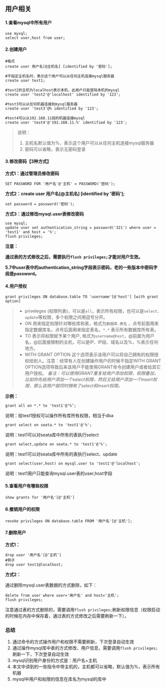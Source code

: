 ## 用户相关

#### 1.查看mysql中所有用户

```mysql
use mysql;
select user,host from user;
```

#### 2.创建用户

```mysql
#格式
create user 用户名[@主机名] [identified by '密码'];

#不指定主机名时，表示这个用户可以从任何主机连接mysql服务器
create user test1;

#test2的主机为localhost表示本机，此用户只能登陆本机的mysql
create user 'test2'@'localhost' identified by '123';

#test3可以从任何机器连接到mysql服务器
create user 'test3'@% identified by '123';

#test4可以从192.168.11段的机器连接mysql
create user 'test4'@'192.168.11.%' identified by '123';
```

> 说明：
>
> 1. 主机名默认值为%，表示这个用户可以从任何主机连接mysql服务器
> 2. 密码可以省略，表示无密码登录

#### 3.修改密码【3种方式】

**方式1：通过管理员修改密码**

```mysql
SET PASSWORD FOR '用户名'@'主机' = PASSWORD('密码');
```

**方式2：create user 用户名[@主机名] [identified by '密码'];**

```mysql
set password = password('密码');
```

**方式3：通过修改mysql.user表修改密码**

```mysql
use mysql;
update user set authentication_string = password('321') where user = 'test1' and host = '%';
flush privileges;
```

**注意：**

**通过表的方式修改之后，需要执行`flush privileges;`才能对用户生效。**

**5.7中user表中的authentication_string字段表示密码，老的一些版本中密码字段是password。**

#### 4.用户授权

```mysql
grant privileges ON database.table TO 'username'[@'host'] [with grant option]
```

>- priveleges (权限列表)，可以是`all`，表示所有权限，也可以是`select、update`等权限，多个权限之间用逗号分开。
>- ON 用来指定权限针对哪些库和表，格式为`数据库.表名` ，点号前面用来指定数据库名，点号后面用来指定表名，`*.*` 表示所有数据库所有表。
>- TO 表示将权限赋予某个用户, 格式为`username@host`，@前面为用户名，@后面接限制的主机，可以是IP、IP段、域名以及%，%表示任何地方。
>- WITH GRANT OPTION 这个选项表示该用户可以将自己拥有的权限授权给别人。注意：经常有人在创建操作用户的时候不指定WITH GRANT OPTION选项导致后来该用户不能使用GRANT命令创建用户或者给其它用户授权。
>  *备注：可以使用GRANT重复给用户添加权限，权限叠加，比如你先给用户添加一个select权限，然后又给用户添加一个insert权限，那么该用户就同时拥有了select和insert权限。*

**示例：**

```mysql
grant all on *.* to 'test1'@‘%’;
```

说明：给test1授权可以操作所有库所有权限，相当于dba

```mysql
grant select on seata.* to 'test1'@'%';
```

说明：test1可以对seata库中所有的表执行select

```mysql
grant select,update on seata.* to 'test1'@'%';
```

说明：test1可以对seata库中所有的表执行select、update

```mysql
grant select(user,host) on mysql.user to 'test1'@'localhost';
```

说明：test1用户只能查询mysql.user表的user,host字段

#### 5.查看用户有哪些权限

```mysql
show grants for '用户名'[@'主机']
```

#### 6.撤销用户的权限

```mysql
revoke privileges ON database.table FROM '用户名'[@'主机'];
```

#### 7.删除用户

**方式1：**

```mysql
drop user '用户名'[@‘主机’]
#例子
drop user test1@localhost;
```

**方式2：**

通过删除mysql.user表数据的方式删除，如下：

```mysql
delete from user where user='用户名' and host='主机';
flush privileges;
```

注意通过表的方式删除的，需要调用`flush privileges;`刷新权限信息（权限启动的时候在内存中保存着，通过表的方式修改之后需要刷新一下）。

### 总结

1. 通过命令的方式操作用户和权限不需要刷新，下次登录自动生效
2. 通过操作mysql库中表的方式修改、用户信息，需要调用`flush privileges;`刷新一下，下次登录自动生效
3. mysql识别用户身份的方式是：用户名+主机
4. 本文中讲到的一些指令中带主机的，主机都可以省略，默认值为%，表示所有机器
5. mysql中用户和权限的信息在库名为mysql的库中